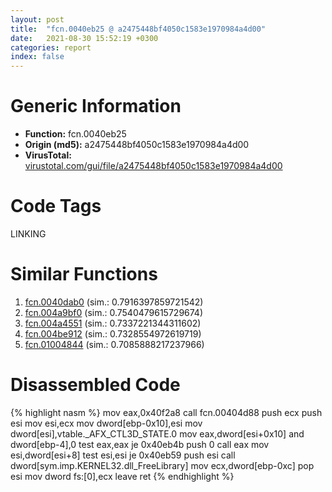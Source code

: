 ```yaml
---
layout: post
title:  "fcn.0040eb25 @ a2475448bf4050c1583e1970984a4d00"
date:   2021-08-30 15:52:19 +0300
categories: report
index: false
---
```


# Generic Information
- **Function:** fcn.0040eb25
- **Origin (md5):** a2475448bf4050c1583e1970984a4d00
- **VirusTotal:** [virustotal.com/gui/file/a2475448bf4050c1583e1970984a4d00][virustotal_ref]

# Code Tags
<span class="tag" id="LINKING">LINKING</span>


# Similar Functions

1. [fcn.0040dab0][similar_1_ref] (sim.: 0.7916397859721542)
2. [fcn.004a9bf0][similar_2_ref] (sim.: 0.7540479615729674)
3. [fcn.004a4551][similar_3_ref] (sim.: 0.7337221344311602)
4. [fcn.004be912][similar_4_ref] (sim.: 0.7328554972619719)
5. [fcn.01004844][similar_5_ref] (sim.: 0.7085888217237966)


# Disassembled Code

{% highlight nasm %}
mov eax,0x40f2a8
call fcn.00404d88
push ecx
push esi
mov esi,ecx
mov dword[ebp-0x10],esi
mov dword[esi],vtable._AFX_CTL3D_STATE.0
mov eax,dword[esi+0x10]
and dword[ebp-4],0
test eax,eax
je 0x40eb4b
push 0
call eax
mov esi,dword[esi+8]
test esi,esi
je 0x40eb59
push esi
call dword[sym.imp.KERNEL32.dll_FreeLibrary]
mov ecx,dword[ebp-0xc]
pop esi
mov dword fs:[0],ecx
leave 
ret 
{% endhighlight %}


[similar_1_ref]: /report/fcn.0040dab0@d4e56c7d970c209a3a2b3c4b4cc5e586
[similar_2_ref]: /report/fcn.004a9bf0@a9fa810a69d3f4d771518b9f44e2d98d
[similar_3_ref]: /report/fcn.004a4551@18980bd3439a28c3ca084fb94b418e27
[similar_4_ref]: /report/fcn.004be912@3e981d1767f44f5fe2446a49ffe52f4e
[similar_5_ref]: /report/fcn.01004844@b115515a4c22598417d07022f1942d1e
[virustotal_ref]: https://www.virustotal.com/gui/file/a2475448bf4050c1583e1970984a4d00